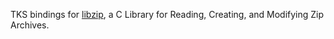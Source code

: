 TKS bindings for [libzip](https://libzip.org/), a C Library for Reading, Creating, and Modifying Zip Archives.
